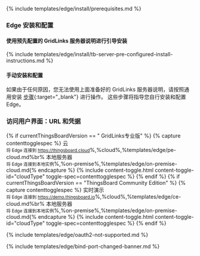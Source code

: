 {% include templates/edge/install/prerequisites.md %}

### Edge 安装和配置

#### 使用预先配置的 GridLinks 服务器说明进行引导安装

{% include templates/edge/install/tb-server-pre-configured-install-instructions.md %}

#### 手动安装和配置

如果由于任何原因，您无法使用上面准备好的 GridLinks 服务器说明，请按照通用安装 [步骤](/docs/user-guide/install/{{docsPrefix}}installation-options/){:target="_blank"} 进行操作。
这些步骤将指导您自行安装和配置 Edge。

### 访问用户界面：URL 和凭据

{% if currentThingsBoardVersion == " GridLinks专业版" %}
{% capture contenttogglespec %}
云<br><small>将 Edge 连接到 https://thingsboard.cloud</small>%,%cloud%,%templates/edge/pe-cloud.md%br%
本地服务器<br><small>将 Edge 连接到本地实例</small>%,%on-premise%,%templates/edge/on-premise-cloud.md{% endcapture %}
{% include content-toggle.html content-toggle-id="cloudType" toggle-spec=contenttogglespec %}
{% endif %}
{% if currentThingsBoardVersion == "ThingsBoard Community Edition" %}
{% capture contenttogglespec %}
实时演示<br><small>将 Edge 连接到 https://demo.thingsboard.io</small>%,%cloud%,%templates/edge/ce-cloud.md%br%
本地服务器<br><small>将 Edge 连接到本地实例</small>%,%on-premise%,%templates/edge/on-premise-cloud.md{% endcapture %}
{% include content-toggle.html content-toggle-id="cloudType" toggle-spec=contenttogglespec %}
{% endif %}

{% include templates/edge/oauth2-not-supported.md %}

{% include templates/edge/bind-port-changed-banner.md %}